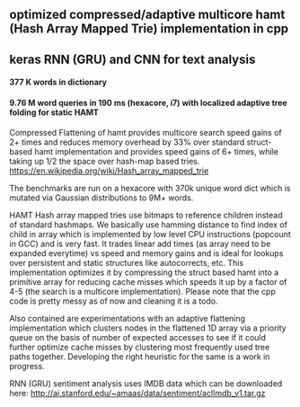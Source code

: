 ## optimized compressed/adaptive multicore hamt (Hash Array Mapped Trie) implementation in cpp
## keras RNN (GRU) and CNN for text analysis

#### 377 K words in dictionary 
#### 9.76 M word queries in 190 ms (hexacore, i7) with localized adaptive tree folding for static HAMT

Compressed Flattening of hamt provides multicore search speed gains of 2+ times and reduces memory overhead by 33% over standard struct-based hamt implementation and provides speed gains of 6+ times, while taking up 1/2 the space over hash-map based tries. 
https://en.wikipedia.org/wiki/Hash_array_mapped_trie

The benchmarks are run on a hexacore with 370k unique word dict which is mutated via Gaussian distributions to 9M+ words.

HAMT Hash array mapped tries use bitmaps to reference children instead of standard hashmaps. We basically use hamming distance to find index of child in array which is implemented by low level CPU instructions (popcount in GCC) and is very fast. It trades linear add times (as array need to be expanded everytime) vs speed and memory gains and is ideal for lookups over persistent and static structures like autocorrects, etc. This implementation optimizes it by compressing the struct based hamt into a primitive array for reducing cache misses which speeds it up by a factor of 4-5 (the search is a multicore implementation). Please note that the cpp code is pretty messy as of now and cleaning it is a todo.

Also contained are experimentations with an adaptive flattening implementation which clusters nodes in the flattened 1D array via a priority queue on the basis of number of expected accesses to see if it could further optimize cache misses by clustering most frequently used tree paths together. Developing the right heuristic for the same is a work in progress.



RNN (GRU) sentiment analysis uses IMDB data which can be downloaded here:
http://ai.stanford.edu/~amaas/data/sentiment/aclImdb_v1.tar.gz
